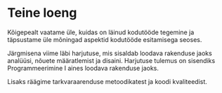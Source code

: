 # Teine loeng

Kõigepealt vaatame üle, kuidas on läinud kodutööde tegemine ja täpsustame üle mõningad aspektid kodutööde esitamisega seoses.

Järgmisena viime läbi harjutuse, mis sisaldab loodava rakenduse jaoks analüüsi, nõuete määratlemist ja disaini. Harjutuse tulemus on sisendiks Programmeerimine I aines loodava rakenduse jaoks.

Lisaks räägime tarkvaraarenduse metoodikatest ja koodi kvaliteedist.

